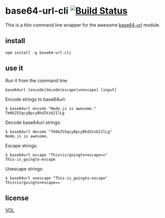 # base64-url-cli [![Build Status](https://travis-ci.org/tobiaslabs/base64-url-cli.svg?branch=master)](https://travis-ci.org/tobiaslabs/base64-url-cli)

This is a thin command line wrapper for the awesome
[base64-url](https://www.npmjs.com/package/base64-url) module.

## install

	npm install -g base64-url-cli

## use it

Run it from the command line:

	base64url [encode|decode|escape|unescape] [input]

Encode strings to base64url:

	$ base64url encode "Node.js is awesome."
	Tm9kZS5qcyBpcyBhd2Vzb21lLg

Decode base64url strings:

	$ base64url decode "Tm9kZS5qcyBpcyBhd2Vzb21lLg"
	Node.js is awesome.

Escape strings:

	$ base64url escape "This+is/goingto+escape=="
	This-is_goingto-escape

Unescape strings:

	$ base64url unescape "This-is_goingto-escape"
	This+is/goingto+escape==

## license

[VOL](http://veryopenlicense.com)
